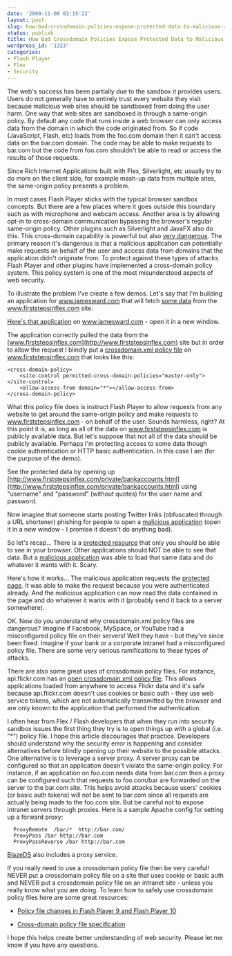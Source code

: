 ```yaml
---
date: '2009-11-08 03:15:22'
layout: post
slug: how-bad-crossdomain-policies-expose-protected-data-to-malicious-applications
status: publish
title: How Bad Crossdomain Policies Expose Protected Data to Malicious Applications
wordpress_id: '1323'
categories:
- Flash Player
- Flex
- Security
---
```


The web's success has been partially due to the sandbox it provides users.  Users do not generally have to entirely trust every website they visit because malicious web sites should be sandboxed from doing the user harm.  One way that web sites are sandboxed is through a same-origin policy.  By default any code that runs inside a web browser can only access data from the domain in which the code originated from.  So if code (JavaScript, Flash, etc) loads from the foo.com domain then it can't access data on the bar.com domain.  The code may be able to make requests to bar.com but the code from foo.com shouldn't be able to read or access the results of those requests.

Since Rich Internet Applications built with Flex, Silverlight, etc usually try to do more on the client side, for example mash-up data from multiple sites, the same-origin policy presents a problem.

In most cases Flash Player sticks with the typical browser sandbox concepts.  But there are a few places where it goes outside this boundary such as with microphone and webcam access.  Another area is by allowing opt-in to cross-domain communication bypassing the browser's regular same-origin policy.  Other plugins such as Silverlight and JavaFX also do this.  This cross-domain capability is powerful but also [very dangerous](http://tech.slashdot.org/story/09/11/05/1552204/Facebook-and-MySpace-Backdoors-Found-Fixed).  The primary reason it's dangerous is that a malicious application can potentially make requests on behalf of the user and access data from domains that the application didn't originate from.  To protect against these types of attacks Flash Player and other plugins have implemented a cross-domain policy system.  This policy system is one of the most misunderstood aspects of web security.

To illustrate the problem I've create a few demos.  Let's say that I'm building an application for www.jamesward.com that will fetch [some data](http://www.firststepsinflex.com/data.php) from the www.firststepsinflex.com site.

[Here's that application](http://www.jamesward.com/demos/crossdomainDashboard/crossdomainDashboard.html) on www.jamesward.com - open it in a new window.

The application correctly pulled the data from the [www.firststepsinflex.com](http://www.firststepsinflex.com) site but in order to allow the request I blindly put a [crossdomain.xml policy file](http://www.firststepsinflex.com/crossdomain.xml) on www.firststepsinflex.com that looks like this:

    
    
    
    <cross-domain-policy>
        <site-control permitted-cross-domain-policies="master-only"></site-control>
        <allow-access-from domain="*"></allow-access-from>
    </cross-domain-policy>



What this policy file does is instruct Flash Player to allow requests from any website to get around the same-origin policy and make requests to www.firststepsinflex.com - on behalf of the user.  Sounds harmless, right?  At this point it is, as long as all of the data on www.firststepsinflex.com is publicly available data.  But let's suppose that not all of the data should be publicly available.  Perhaps I'm protecting access to some data though cookie authentication or HTTP basic authentication.  In this case I am (for the purpose of the demo).

See the protected data by opening up [http://www.firststepsinflex.com/private/bankaccounts.html](http://www.firststepsinflex.com/private/bankaccounts.html) using "username" and "password" (without quotes) for the user name and password.

Now imagine that someone starts posting Twitter links (obfuscated through a URL shortener) phishing for people to open a [malicious application](http://www.drunkonsoftware.com/crossdomainHacker/crossdomainHacker.html) (open it in a new window - I promise it doesn't do anything bad).

So let's recap...  There is a [protected resource](http://www.firststepsinflex.com/private/bankaccounts.html) that only you should be able to see in your browser.  Other applications should NOT be able to see that data.  But a [malicious application](http://www.drunkonsoftware.com/crossdomainHacker/crossdomainHacker.html) was able to load that same data and do whatever it wants with it.  Scary.

Here's how it works...  The malicious application requests the [protected page](http://www.firststepsinflex.com/private/bankaccounts.html).  It was able to make the request because you were authenticated already.  And the malicious application can now read the data contained in the page and do whatever it wants with it (probably send it back to a server somewhere).

OK.  Now do you understand why crossdomain.xml policy files are dangerous?  Imagine if Facebook, MySpace, or YouTube had a misconfigured policy file on their servers!  Well they have - but they've since been fixed.  Imagine if your bank or a corporate intranet had a misconfigured policy file.  There are some very serious ramifications to these types of attacks.

There are also some great uses of crossdomain policy files.  For instance, api.flickr.com has an [open crossdomain.xml policy file](http://api.flickr.com/crossdomain.xml).  This allows applications loaded from anywhere to access Flickr data and it's safe because api.flickr.com doesn't use cookies or basic auth - they use web service tokens, which are not automatically transmitted by the browser and are only known to the application that performed the authentication.

I often hear from Flex / Flash developers that when they run into security sandbox issues the first thing they try is to open things up with a global (i.e. "*") policy file.  I hope this article discourages that practice.  Developers should understand why the security error is happening and consider alternatives before blindly opening up their website to the possible attacks.  One alternative is to leverage a server proxy.  A server proxy can be configured so that an application doesn't violate the same-origin policy.  For instance, if an application on foo.com needs data from bar.com then a proxy can be configured such that requests to foo.com/bar are forwarded on the server to the bar.com site.  This helps avoid attacks because users' cookies (or basic auth tokens) will not be sent to bar.com since all requests are actually being made to the foo.com site.  But be careful not to expose intranet servers through proxies.  Here is a sample Apache config for setting up a forward proxy:

    
      ProxyRemote  /bar/*  http://bar.com/
      ProxyPass /bar http://bar.com
      ProxyPassReverse /bar http://bar.com



[BlazeDS](http://opensource.adobe.com/blazeds) also includes a proxy service.

If you really need to use a crossdomain policy file then be very careful!  NEVER put a crossdomain policy file on a site that uses cookie or basic auth and NEVER put a crossdomain policy file on an intranet site - unless you really know what you are doing.  To learn how to safely use crossdomain policy files here are some great resources:




  * [Policy file changes in Flash Player 9 and Flash Player 10](http://www.adobe.com/devnet/flashplayer/articles/fplayer9_security.html)


  * [Cross-domain policy file specification](http://www.adobe.com/devnet/articles/crossdomain_policy_file_spec.html)



I hope this helps create better understanding of web security.  Please let me know if you have any questions.
